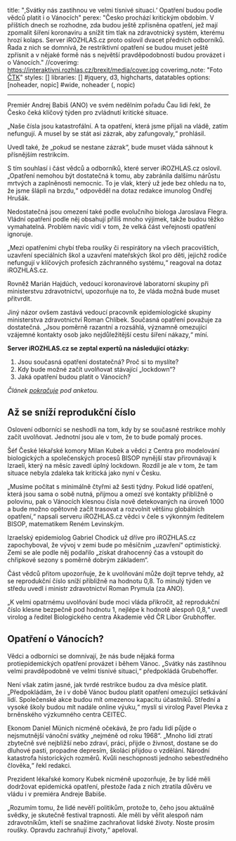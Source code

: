 title: "‚Svátky nás zastihnou ve velmi tísnivé situaci.‘ Opatření budou podle vědců platit i o Vánocích"
perex: "Česko prochází kritickým obdobím. V příštích dnech se rozhodne, zda budou ještě zpřísněna opatření, jež mají zpomalit šíření koronaviru a snížit tím tlak na zdravotnický systém, kterému hrozí kolaps. Server iROZHLAS.cz proto oslovil dvacet předních odborníků. Řada z nich se domnívá, že restriktivní opatření se budou muset ještě zpřísnit a v nějaké formě nás s největší pravděpodobností budou provázet i o Vánocích."
//coverimg: https://interaktivni.rozhlas.cz/brexit/media/cover.jpg
coverimg_note: "Foto <a href='https://ctk.cz'>ČTK</a>"
styles: []
libraries: [] #jquery, d3, highcharts, datatables
options: [noheader, nopic] #wide, noheader (, nopic)

---
Premiér Andrej Babiš (ANO) ve svém nedělním pořadu Čau lidi řekl, že Česko čeká klíčový týden pro zvládnutí kritické situace. 

„Naše čísla jsou katastrofální. A ta opatření, která jsme přijali na vládě, zatím nefungují. A musel by se stát asi zázrak, aby zafungovaly,“ prohlásil. 

Uvedl také, že „pokud se nestane zázrak“, bude muset vláda sáhnout k přísnějším restrikcím. 

S tím souhlasí i část vědců a odborníků, které server iROZHLAS.cz oslovil. „Opatření nemohou být dostatečná k tomu, aby zabránila dalšímu nárůstu mrtvých a zaplněnosti nemocnic. To je vlak, který už jede bez ohledu na to, že jsme šlápli na brzdu,“ odpověděl na dotaz redakce imunolog Ondřej Hrušák.

Nedostatečná jsou omezení také podle evolučního biologa Jaroslava Flegra. Vládní opatření podle něj obsahují příliš mnoho výjimek, takže budou těžko vymahatelná. Problém navíc vidí v tom, že velká část veřejnosti opatření ignoruje. 

„Mezi opatřeními chybí třeba roušky či respirátory na všech pracovištích, uzavření speciálních škol a uzavření mateřských škol pro děti, jejichž rodiče nefungují v klíčových profesích záchranného systému,“ reagoval na dotaz iROZHLAS.cz. 

Rovněž Marián Hajdúch, vedoucí koronavirové laboratorní skupiny při ministerstvu zdravotnictví, upozorňuje na to, že vláda možná bude muset přitvrdit. 

Jiný názor ovšem zastává vedoucí pracovník epidemiologické skupiny ministerstva zdravotnictví Roman Chlíbek. Současná opatření považuje za dostatečná. „Jsou poměrně razantní a rozsáhlá, významně omezující vzájemné kontakty osob jako nejdůležitější cestu šíření nákazy,“ míní.

**Server iROZHLAS.cz se zeptal expertů na následující otázky:**
1. Jsou současná opatření dostatečná? Proč si to myslíte?
2. Kdy bude možné začít uvolňovat stávající „lockdown“?
3. Jaká opatření budou platit o Vánocích?

_Článek [pokračuje](#cont) pod anketou._

<wide>
<div id="anketa-wrapper"></div>
</wide>
<div id="cont"></div>

## Až se sníží reprodukční číslo 

Oslovení odborníci se neshodli na tom, kdy by se současné restrikce mohly začít uvolňovat. Jednotní jsou ale v tom, že to bude pomalý proces. 

Šéf České lékařské komory Milan Kubek a vědci z Centra pro modelování biologických a společenských procesů BISOP nynější stav přirovnávají k Izraeli, který na měsíc zavedl úplný lockdown. Rozdíl je ale v tom, že tam situace nebyla zdaleka tak kritická jako nyní v Česku. 

„Musíme počítat s minimálně čtyřmi až šesti týdny. Pokud lidé opatření, která jsou sama o sobě nutná, přijmou a omezí své kontakty přibližně o polovinu, pak o Vánocích klesnou čísla nově detekovaných na úroveň 1000 a bude možno opětovně začít trasovat a rozvolnit většinu globálních opatření,“ napsali serveru iROZHLAS.cz vědci v čele s výkonným ředitelem BISOP, matematikem Reném Levinským. 

Izraelský epidemiolog Gabriel Chodick už dříve pro iROZHLAS.cz zapochyboval, že vývoj v zemi bude po měsíčním „uzavření“ optimistický. Zemi se ale podle něj podařilo „získat drahocenný čas a vstoupit do chřipkové sezony s poměrně dobrým základem“. 

Část vědců přitom upozorňuje, že k uvolňování může dojít teprve tehdy, až se reprodukční číslo sníží přibližně na hodnotu 0,8. To minulý týden ve středu uvedl i ministr zdravotnictví Roman Prymula (za ANO).

„K velmi opatrnému uvolňování bude moci vláda přikročit, až reprodukční číslo klesne bezpečně pod hodnotu 1, nejlépe k hodnotě alespoň 0,8,“ uvedl virolog a ředitel Biologického centra Akademie věd ČR Libor Grubhoffer. 

## Opatření o Vánocích?

Vědci a odborníci se domnívají, že nás bude nějaká forma protiepidemických opatření provázet i během Vánoc. „Svátky nás zastihnou velmi pravděpodobně ve velmi tísnivé situaci,“ předpokládá Grubehoffer. 

Není však zatím jasné, jak tvrdé restrikce budou za dva měsíce platit. „Předpokládám, že i v době Vánoc budou platit opatření omezující setkávání lidí. Společenské akce budou mít omezenou kapacitu účastníků. Střední a vysoké školy budou mít nadále online výuku,“ myslí si virolog Pavel Plevka z brněnského výzkumného centra CEITEC.

Ekonom Daniel Münich nicméně očekává, že pro řadu lidí půjde o nejsmutnější vánoční svátky „nejméně od roku 1968“. „Mnoho lidí ztratí zbytečně své nejbližší nebo zdraví, práci, přijde o živnost, dostane se do dluhové pasti, propadne depresím, školáci přijdou o vzdělání. Národní katastrofa historických rozměrů. Kvůli neschopnosti jednoho sebestředného člověka,“ řekl redakci. 

Prezident lékařské komory Kubek nicméně upozorňuje, že by lidé měli dodržovat epidemická opatření, přestože řada z nich ztratila důvěru ve vládu i v premiéra Andreje Babiše. 

„Rozumím tomu, že lidé nevěří politikům, protože to, čeho jsou aktuálně svědky, je skutečně festival trapnosti. Ale měli by věřit alespoň nám zdravotníkům, kteří se snažíme zachraňovat lidské životy. Noste prosím roušky. Opravdu zachraňují životy,“ apeloval.

